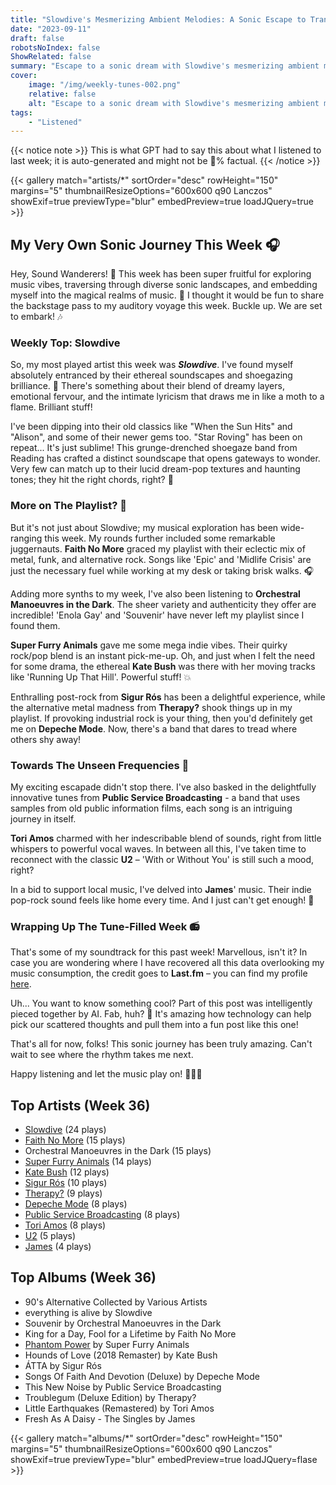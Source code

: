 ```yaml
---
title: "Slowdive's Mesmerizing Ambient Melodies: A Sonic Escape to Tranquility"
date: "2023-09-11"
draft: false
robotsNoIndex: false
ShowRelated: false
summary: "Escape to a sonic dream with Slowdive's mesmerizing ambient melodies. Their hazy tunes will transport you to a calming atmosphere of sunsets and ocean breezes."
cover:
    image: "/img/weekly-tunes-002.png"
    relative: false
    alt: "Escape to a sonic dream with Slowdive's mesmerizing ambient melodies. Their hazy tunes will transport you to a calming atmosphere of sunsets and ocean breezes."
tags:
    - "Listened"
---
```


{{< notice note >}}
This is what GPT had to say this about what I listened to last week; it is auto-generated and might not be 💯% factual.
{{< /notice >}}

{{< gallery match="artists/*" sortOrder="desc" rowHeight="150" margins="5" thumbnailResizeOptions="600x600 q90 Lanczos" showExif=true previewType="blur" embedPreview=true loadJQuery=true >}}

## My Very Own Sonic Journey This Week 🎧

Hey, Sound Wanderers! 🚀 This week has been super fruitful for exploring music vibes, traversing through diverse sonic landscapes, and embedding myself into the magical realms of music. 🌟 I thought it would be fun to share the backstage pass to my auditory voyage this week. Buckle up. We are set to embark! 🎶

### Weekly Top: Slowdive
So, my most played artist this week was ***Slowdive***. I've found myself absolutely entranced by their ethereal soundscapes and shoegazing brilliance. 🔮 There's something about their blend of dreamy layers, emotional fervour, and the intimate lyricism that draws me in like a moth to a flame. Brilliant stuff!

I've been dipping into their old classics like "When the Sun Hits" and "Alison", and some of their newer gems too. "Star Roving" has been on repeat... It's just sublime! This grunge-drenched shoegaze band from Reading has crafted a distinct soundscape that opens gateways to wonder. Very few can match up to their lucid dream-pop textures and haunting tones; they hit the right chords, right? 🎸

### More on The Playlist? 🎵
But it's not just about Slowdive; my musical exploration has been wide-ranging this week. My rounds further included some remarkable juggernauts. **Faith No More** graced my playlist with their eclectic mix of metal, funk, and alternative rock. Songs like 'Epic' and 'Midlife Crisis' are just the necessary fuel while working at my desk or taking brisk walks. 🎧

Adding more synths to my week, I've also been listening to **Orchestral Manoeuvres in the Dark**. The sheer variety and authenticity they offer are incredible! 'Enola Gay' and 'Souvenir' have never left my playlist since I found them. 

**Super Furry Animals** gave me some mega indie vibes. Their quirky rock/pop blend is an instant pick-me-up. Oh, and just when I felt the need for some drama, the ethereal **Kate Bush** was there with her moving tracks like 'Running Up That Hill'. Powerful stuff! 💥

Enthralling post-rock from **Sigur Rós** has been a delightful experience, while the alternative metal madness from **Therapy?** shook things up in my playlist. If provoking industrial rock is your thing, then you'd definitely get me on **Depeche Mode**. Now, there's a band that dares to tread where others shy away!

### Towards The Unseen Frequencies 🎼
My exciting escapade didn't stop there. I've also basked in the delightfully innovative tunes from **Public Service Broadcasting** - a band that uses samples from old public information films, each song is an intriguing journey in itself.

**Tori Amos** charmed with her indescribable blend of sounds, right from little whispers to powerful vocal waves. In between all this, I've taken time to reconnect with the classic **U2** – 'With or Without You' is still such a mood, right? 

In a bid to support local music, I've delved into **James**' music. Their indie pop-rock sound feels like home every time. And I just can't get enough! 🎸

### Wrapping Up The Tune-Filled Week 📻
That's some of my soundtrack for this past week! Marvellous, isn't it? In case you are wondering where I have recovered all this data overlooking my music consumption, the credit goes to **Last.fm** – you can find my profile [here](https://www.last.fm/user/RussMckendrick).

Uh... You want to know something cool? Part of this post was intelligently pieced together by AI. Fab, huh? 🤖 It's amazing how technology can help pick our scattered thoughts and pull them into a fun post like this one!

That's all for now, folks! This sonic journey has been truly amazing. Can't wait to see where the rhythm takes me next.

Happy listening and let the music play on! 🎵🖖🏼

## Top Artists (Week 36)

- [Slowdive](https://www.russ.fm/artist/slowdive/) (24 plays)
- [Faith No More](https://www.russ.fm/artist/faith-no-more/) (15 plays)
- Orchestral Manoeuvres in the Dark (15 plays)
- [Super Furry Animals](https://www.russ.fm/artist/super-furry-animals/) (14 plays)
- [Kate Bush](https://www.russ.fm/artist/kate-bush/) (12 plays)
- [Sigur Rós](https://www.russ.fm/artist/sigur-rs/) (10 plays)
- [Therapy?](https://www.russ.fm/artist/therapy/) (9 plays)
- [Depeche Mode](https://www.russ.fm/artist/depeche-mode/) (8 plays)
- [Public Service Broadcasting](https://www.russ.fm/artist/public-service-broadcasting/) (8 plays)
- [Tori Amos](https://www.russ.fm/artist/tori-amos/) (8 plays)
- [U2](https://www.russ.fm/artist/u2/) (5 plays)
- [James](https://www.russ.fm/artist/james/) (4 plays)


## Top Albums (Week 36)

- 90's Alternative Collected by Various Artists
- everything is alive by Slowdive
- Souvenir by Orchestral Manoeuvres in the Dark
- King for a Day, Fool for a Lifetime by Faith No More
- [Phantom Power](https://www.russ.fm/albums/phantom-power-28168933/) by Super Furry Animals
- Hounds of Love (2018 Remaster) by Kate Bush
- ÁTTA by Sigur Rós
- Songs Of Faith And Devotion (Deluxe) by Depeche Mode
- This New Noise by Public Service Broadcasting
- Troublegum (Deluxe Edition) by Therapy?
- Little Earthquakes (Remastered) by Tori Amos
- Fresh As A Daisy - The Singles by James


{{< gallery match="albums/*" sortOrder="desc" rowHeight="150" margins="5" thumbnailResizeOptions="600x600 q90 Lanczos" showExif=true previewType="blur" embedPreview=true loadJQuery=flase >}}